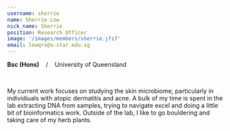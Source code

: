 ```yaml
---
username: sherrie
name: Sherrie Low
nick_name: Sherrie
position: Research Officer 
image: '/images/members/sherrie.jfif'
email: lowqrs@a-star.edu.sg
---
```


**Bsc (Hons)** &nbsp;&nbsp; / &nbsp;&nbsp; University of Queensland

<br/>

My current work focuses on studying the skin microbiome, particularly in individiuals with atopic dermatitis and acne. A bulk of my time is spent in the lab extracting DNA from samples, trying to navigate excel and doing a little bit of bioinformatics work. Outside of the lab, I like to go bouldering and taking care of my herb plants. 